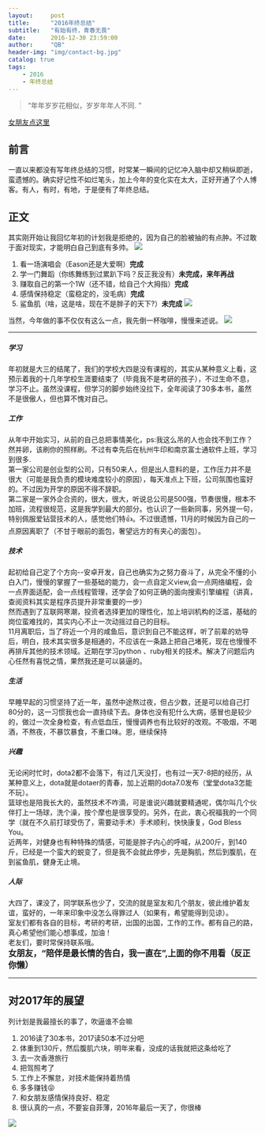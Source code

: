 ```yaml
---
layout:     post
title:      "2016年终总结"
subtitle:   "有始有终，青春无畏"
date:       2016-12-30 23:59:00
author:     "QB"
header-img: "img/contact-bg.jpg"
catalog: true
tags:
    - 2016
    - 年终总结
---
```


> “年年岁岁花相似，岁岁年年人不同. ”

[女朋友点这里 ](#build) 

## 前言

一直以来都没有写年终总结的习惯，时常某一瞬间的记忆冲入脑中却又稍纵即逝，蛮遗憾的。确实好记性不如烂笔头，加上今年的变化实在太大，正好开通了个人博客。有人，有时，有地，于是便有了年终总结。

## 正文

其实刚开始让我回忆年初的计划我是拒绝的，因为自己的脸被抽的有点肿。不过敢于面对现实，才能明白自己到底有多帅。
![](http://oh343spqg.bkt.clouddn.com/timg-2.jpeg)

1. 看一场演唱会（Eason还是大爱啊）<b>完成</b>
2. 学一门舞蹈（你练舞练到过累趴下吗？反正我没有）<b>未完成，来年再战</b>
3. 赚取自己的第一个1W（还不错，给自己个大拇指）<b>完成</b>
4. 感情保持稳定（蛮稳定的，没毛病）<b>完成</b>
5. 鲨鱼肌（啥，这是啥，现在不是胖子的天下?）<b>未完成</b>
![](http://oh343spqg.bkt.clouddn.com/2016123109230934721timg-3.jpeg)

当然，今年做的事不仅仅有这么一点，我先倒一杯咖啡，慢慢来述说。
![](http://oh343spqg.bkt.clouddn.com/2016123109255431703958cb5b7d0a20cf4a6c0c9c970094b36acaf9966.jpg)


---


##### 学习

年初就是大三的结尾了，我们的学校大四是没有课程的，其实从某种意义上看，这预示着我的十几年学校生涯要结束了（毕竟我不是考研的孩子），不过生命不息，学习不止。虽然没课程，但学习的脚步始终没拉下，全年阅读了30多本书，虽然不是很傲人，但也算不愧对自己。

##### 工作

从年中开始实习，从前的自己总把事情美化，ps:我这么吊的人也会找不到工作？ 然并卵，该刷你的照样刷。不过有幸先后在杭州牛印和南京富士通软件上班，学习到很多.<br>
第一家公司是创业型的公司，只有50来人，但是出人意料的是，工作压力并不是很大（可能是我负责的模块难度较小的原因），每天准点上下班，公司氛围也蛮好的。不过因为开学的原因不得不辞职。<br>
第二家是一家外企合资的，很大，很大，听说总公司是500强，节奏很慢，根本不加班，流程很规范，这是我学到最大的部分。也认识了一些新同事，另外提一句，特别佩服爱钻营技术的人，感觉他们特👍。不过很遗憾，11月的时候因为自己的一点原因离职了（不甘于眼前的面包，奢望远方的有夹心的面包）。

##### 技术

起初给自己定了个方向--安卓开发，自己也确实为之努力奋斗了，从完全不懂的小白入门，慢慢的掌握了一些基础的能力，会一点自定义view,会一点网络编程，会一点界面适配，会一点线程管理，还学会了如何正确的面向搜索引擎编程（讲真，查阅资料其实是程序员提升非常重要的一步）<br>
然而遇到了互联网寒潮，投资者选择更加的理性化，加上培训机构的泛滥，基础的岗位蛮难找的，其实内心不止一次动摇过自己的目标。<br>
11月离职后，当了将近一个月的咸鱼后，意识到自己不能这样，听了前辈的劝导后，明白，技术其实很多是相通的，不应该在一条路上把自己堵死，现在也慢慢不再排斥其他的技术领域。近期在学习python 、ruby相关的技术。解决了问题后内心任然有喜悦之情，果然我还是可以装逼的。

##### 生活

早睡早起的习惯坚持了近一年，虽然中途熬过夜，但占少数，还是可以给自己打80分的，这一习惯我也会一直持续下去。身体也没有犯什么大病，感冒也是较少的，做过一次全身检查，有点低血压，慢慢调养也有比较好的改观。不吸烟，不喝酒，不熬夜，不暴饮暴食，不重口味。恩，继续保持

##### 兴趣

无论闲时忙时，dota2都不会落下，有过几天没打，也有过一天7-8把的经历，从某种意义上，dota就是dotaer的青春，加上近期的dota7.0发布（堂堂dota3怎能不玩）。<br>
篮球也是陪我长大的，虽然技术不咋滴，可是谁说兴趣就要精通呢，偶尔叫几个伙伴打上一场球，洗个澡，按个摩也是很享受的。另外，在此，衷心祝福我的一个同学（就在不久前打球受伤了，需要动手术）手术顺利，快快康复，God Bless You。<br>
近两年，对健身也有种特殊的情感，可能是胖子内心的呼喊，从200斤，到140斤，已经是一个蛮大的蜕变了，但是我不会就此停步，先是胸肌，然后到腹肌，在到鲨鱼肌，健身无止境。

##### 人际
<p id = "build"></p>
大四了，课没了，同学联系也少了，交流的就是室友和几个朋友，彼此维护着友谊，蛮好的，一年来印象中没怎么得罪过人（如果有，希望能得到见谅）。<br>
室友们都有各自的目标，考研的考研，出国的出国，工作的工作。都有自己的路，真心希望他们能心想事成，加油！<br>
老友们，要时常保持联系哦。<br>
<big><b>女朋友，“陪伴是最长情的告白，我一直在”,上面的你不用看（反正你懒）</b></big>

---

## 对2017年的展望

列计划是我最擅长的事了，吹逼谁不会嘛

1. 2016读了30本书，2017读50本不过分吧
2. 体重到130斤，然后腹肌六块，明年来看，没成的话我就把这条给吃了
3. 去一次香港旅行
4. 把驾照考了
5. 工作上不懈怠，对技术能保持着热情
6. 多多赚钱😝
7. 和女朋友感情保持良好、稳定
8. 很认真的一点，不要妄自菲薄，2016年最后一天了，你很棒

![](http://oh343spqg.bkt.clouddn.com/201612311028154205457f774491a3e22657.jpg)




